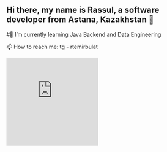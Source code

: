 ## Hi there, my name is Rassul, a software developer from Astana, Kazakhstan 👋
#🌱 I’m currently learning Java Backend and Data Engineering
<!--
**rtemirbulat/rtemirbulat** is a ✨ _special_ ✨ repository because its `README.md` (this file) appears on your GitHub profile.

Here are some ideas to get you started:

- 🔭 I’m currently working on ...
-  ...
- 👯 I’m looking to collaborate on ...
- 🤔 I’m looking for help with ...
- 💬 Ask me about ...
-  ...
- 😄 Pronouns: ...
- ⚡ Fun fact: ...
-->
📫 How to reach me: tg - rtemirbulat
<iframe src="https://hackerrank-badge.herokuapp.com/rtemirbulat" style="border: 0; height: 230px; width: 240px; overflow:hidden;" scrolling="no" frameBorder="0"></iframe>
